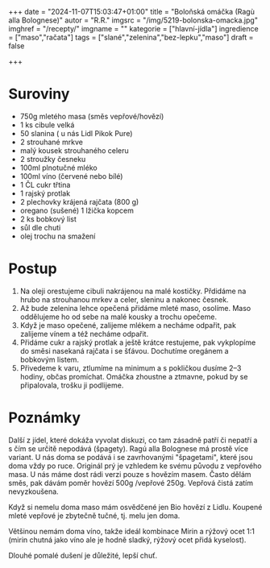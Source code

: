 
+++
date = "2024-11-07T15:03:47+01:00"
title = "Boloňská omáčka (Ragù alla Bolognese)"
autor = "R.R."
imgsrc = "/img/5219-bolonska-omacka.jpg"
imghref = "/recepty/"
imgname = ""
kategorie = ["hlavní-jídla"]
ingredience = ["maso","račata"]
tags = ["slané","zelenina","bez-lepku","maso"]
draft = false

+++


# Suroviny
- 750g mletého masa (směs vepřové/hovězí)
- 1 ks cibule velká
- 50 slanina ( u nás Lidl Pikok Pure)
- 2 strouhané mrkve
- malý kousek strouhaného celeru
- 2 stroužky česneku 
- 100ml plnotučné mléko 
- 100ml víno (červené nebo bílé) 
- 1 ČL cukr třtina 
- 1 rajský protlak 
- 2 plechovky krájená rajčata (800 g)
- oregano (sušené) 1 lžička kopcem
- 2 ks bobkový list 
- sůl dle chuti
- olej trochu na smažení


# Postup
1. Na oleji orestujeme cibuli nakrájenou na malé kostičky. Přdidáme na hrubo na strouhanou mrkev a celer, sleninu a nakonec česnek. 
2. Až bude zelenina lehce opečená přidáme mleté maso, osolíme. Maso oddělujeme ho od sebe na malé kousky a trochu opečeme.
3. Když je maso opečené, zalijeme mlékem a necháme odpařit, pak zalijeme vínem a též necháme odpařit.
4. Přidáme cukr a rajský protlak a ještě krátce restujeme, pak vykplopíme do směsi nasekaná rajčata i se šťávou. Dochutíme oregánem a bobkovým listem.
5. Přivedeme k varu, ztlumíme na minimum a s pokličkou dusíme 2–3 hodiny, občas promíchat. Omáčka zhoustne a ztmavne, pokud by se připalovala, trošku ji podlijeme.

# Poznámky
Další z jídel, které dokáža vyvolat diskuzi, co tam zásadně patří či nepatří a s čím se určitě nepodává (špagety). Ragú alla Bolognese má prostě více variant.
U nás doma se podává i se zavrhovanými "špagetami", které jsou doma vždy po ruce. Originál prý je vzhledem ke svému původu z vepřového masa. U nás máme dost rádi  verzi pouze s hovězím masem. Často dělám směs, pak dávám poměr hovězí 500g /vepřové 250g. Vepřová čistá zatím nevyzkoušena.

Když si nemelu doma maso  mám osvědčené jen Bio hovězí z Lidlu. Koupené mleté vepřové je zbytečně tučné, tj. melu jen doma.

Většinou nemám doma víno, takže ideál kombinace Mirin a rýžový ocet 1:1 (mirin chutná jako víno ale je hodně sladký, rýžový ocet přidá kyselost).  

Dlouhé pomalé dušení je důležité, lepší chuť.


<!-- --> 